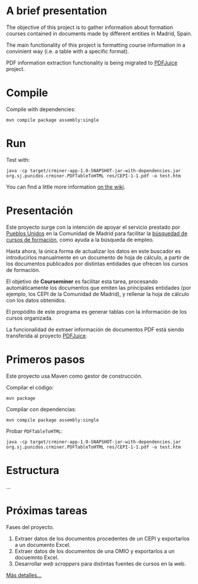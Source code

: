 
A brief presentation
======

The objective of this project is to gather information about formation courses contained in documents made by different entities in Madrid, Spain.

The main functionality of this project is formatting course information in a convinient way (i.e. a table with a specific format).

PDF information extraction functionality is being migrated to [PDFJuice](https://github.com/andrescg2sj/PDFJuice) project.


Compile
====

Compile with dependencies:

```
mvn compile package assembly:single
```

Run
===


Test with:
```
java -cp target/crminer-app-1.0-SNAPSHOT-jar-with-dependencies.jar org.sj.punidos.crminer.PDFTableToHTML res/CEPI-1-1.pdf -o test.htm
```

You can find a little more information [on the wiki](https://github.com/andrescg2sj/Courseminer/wiki/Full-page-HTML-export-starting-to-work).


Presentación
=====


Este proyecto surge con la intención de apoyar el servicio prestado por [Pueblos Unidos](http://pueblosunidos.org/) en la Comunidad de Madrid para facilitar la [búsquedad de cursos de formación](https://voluntariadopueblosunidosv09.firebaseapp.com/#/main), como ayuda a la búsqueda de empleo.

Hasta ahora, la única forma de actualizar los datos en este buscador es introducirlos manualmente en un documento de hoja de cálculo, a partir de los documentos publicados por distintas entidades que ofrecen los cursos de formación.

El objetivo de **Courseminer** es facilitar esta tarea, procesando automáticamente los documentos que emiten las principales entidades (por ejemplo, los CEPI de la Comunidad de Madrid), y rellenar la hoja de cálculo con los datos obtenidos.

El propódito de este programa es generar tablas con la información de los cursos organizada.

La funcionalidad de extraer información de documentos PDF está siendo transferida al proyecto [PDFJuice](https://github.com/andrescg2sj/PDFJuice).

Primeros pasos
====

Este proyecto usa Maven como gestor de construcción.

Compilar el código:

```
mvn package
```

Compilar con dependencias:

```
mvn compile package assembly:single
```

Probar `PDFTableToHTML`:

```
java -cp target/crminer-app-1.0-SNAPSHOT-jar-with-dependencies.jar org.sj.punidos.crminer.PDFTableToHTML res/CEPI-1-1.pdf -o test.htm
```


Estructura
===

...

Próximas tareas
===

Fases del proyecto.

1. Extraer datos de los documentos procedentes de un CEPI y exportarlos a un documento Excel.
2. Extraer datos de los documentos de una OMIO y exportarlos a un docuemnto Excel.
3. Desarrollar *web scrappers* para distintas fuentes de cursos en la web.


[Más detalles...](https://github.com/andrescg2sj/Courseminer/wiki)
